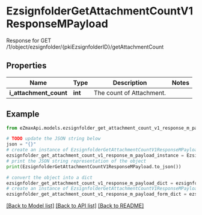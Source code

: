 # EzsignfolderGetAttachmentCountV1ResponseMPayload

Response for GET /1/object/ezsignfolder/{pkiEzsignfolderID}/getAttachmentCount

## Properties

Name | Type | Description | Notes
------------ | ------------- | ------------- | -------------
**i_attachment_count** | **int** | The count of Attachment. | 

## Example

```python
from eZmaxApi.models.ezsignfolder_get_attachment_count_v1_response_m_payload import EzsignfolderGetAttachmentCountV1ResponseMPayload

# TODO update the JSON string below
json = "{}"
# create an instance of EzsignfolderGetAttachmentCountV1ResponseMPayload from a JSON string
ezsignfolder_get_attachment_count_v1_response_m_payload_instance = EzsignfolderGetAttachmentCountV1ResponseMPayload.from_json(json)
# print the JSON string representation of the object
print(EzsignfolderGetAttachmentCountV1ResponseMPayload.to_json())

# convert the object into a dict
ezsignfolder_get_attachment_count_v1_response_m_payload_dict = ezsignfolder_get_attachment_count_v1_response_m_payload_instance.to_dict()
# create an instance of EzsignfolderGetAttachmentCountV1ResponseMPayload from a dict
ezsignfolder_get_attachment_count_v1_response_m_payload_form_dict = ezsignfolder_get_attachment_count_v1_response_m_payload.from_dict(ezsignfolder_get_attachment_count_v1_response_m_payload_dict)
```
[[Back to Model list]](../README.md#documentation-for-models) [[Back to API list]](../README.md#documentation-for-api-endpoints) [[Back to README]](../README.md)


